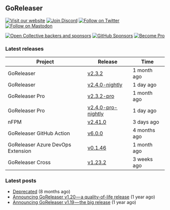 ## GoReleaser

[![Visit our website](https://img.shields.io/badge/website-4285F4?style=for-the-badge&logo=googlechrome&logoColor=white)](https://goreleaser.com)
[![Join Discord](https://img.shields.io/badge/Discord-5865F2?style=for-the-badge&logo=discord&logoColor=white)](https://discord.gg/RGEBtg8vQ6)
[![Follow on Twitter](https://img.shields.io/badge/twitter-1DA1F2?style=for-the-badge&logo=twitter&logoColor=white)](https://twitter.com/goreleaser)
[![Follow on Mastodon](https://img.shields.io/badge/mastodon-6364FF?style=for-the-badge&logo=mastodon&logoColor=white)](https://fosstodon.org/@goreleaser)

[![Open Collective backers and sponsors](https://img.shields.io/opencollective/all/goreleaser?logo=opencollective&style=for-the-badge)](https://opencollective.com/goreleaser)
[![GitHub Sponsors](https://img.shields.io/github/sponsors/caarlos0?logo=github&style=for-the-badge)](https://github.com/sponsors/caarlos0)
[![Become Pro](https://img.shields.io/badge/pro_license-36A9AE?style=for-the-badge&logo=gumroad&logoColor=white)](https://goreleaser.com/pro)

### Latest releases


| Project                           | Release                                                                                         | Time        |
| --------------------------------- | ----------------------------------------------------------------------------------------------- | ----------- |
| GoReleaser | [v2.3.2](https://github.com/goreleaser/goreleaser/releases/tag/v2.3.2) | 1 month ago |
| GoReleaser | [v2.4.0-nightly](https://github.com/goreleaser/goreleaser/releases/tag/nightly) | 1 day ago |
| GoReleaser Pro | [v2.3.2-pro](https://github.com/goreleaser/goreleaser-pro/releases/tag/v2.3.2-pro) | 1 month ago |
| GoReleaser Pro | [v2.4.0-pro-nightly](https://github.com/goreleaser/goreleaser-pro/releases/tag/nightly) | 1 day ago |
| nFPM | [v2.41.0](https://github.com/goreleaser/nfpm/releases/tag/v2.41.0) | 3 days ago |
| GoReleaser GitHub Action | [v6.0.0](https://github.com/goreleaser/goreleaser-action/releases/tag/v6.0.0) | 4 months ago |
| GoReleaser Azure DevOps Extension | [v0.1.46](https://github.com/goreleaser/goreleaser-azure-devops-extension/releases/tag/v0.1.46) | 1 month ago |
| GoReleaser Cross | [v1.23.2](https://github.com/goreleaser/goreleaser-cross/releases/tag/v1.23.2) | 3 weeks ago |


### Latest posts
- [Deprecated](https://blog.goreleaser.com/deprecated-2c73be35b208?source=rss----17aa0cbd263f---4) (8 months ago)
- [Announcing GoReleaser v1.20 — a quality-of-life release](https://blog.goreleaser.com/announcing-goreleaser-v1-20-a-quality-of-life-release-1d5f847e87ed?source=rss----17aa0cbd263f---4) (1 year ago)
- [Announcing GoReleaser v1.19 — the big release](https://blog.goreleaser.com/announcing-goreleaser-v1-19-the-big-release-b01565c72658?source=rss----17aa0cbd263f---4) (1 year ago)
